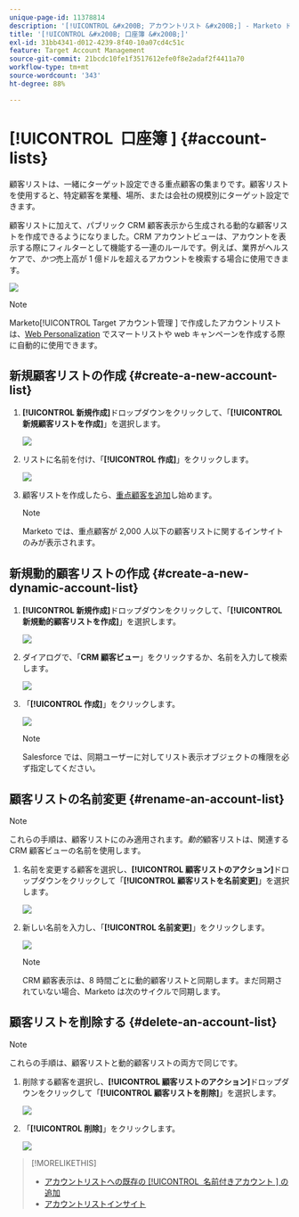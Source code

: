 ```yaml
---
unique-page-id: 11378814
description: '[!UICONTROL &#x200B; アカウントリスト &#x200B;] - Marketo ドキュメント – 製品ドキュメント'
title: '[!UICONTROL &#x200B; 口座簿 &#x200B;]'
exl-id: 31bb4341-d012-4239-8f40-10a07cd4c51c
feature: Target Account Management
source-git-commit: 21bcdc10fe1f3517612efe0f8e2adaf2f4411a70
workflow-type: tm+mt
source-wordcount: '343'
ht-degree: 88%

---
```


# [!UICONTROL &#x200B; 口座簿 &#x200B;] {#account-lists}

顧客リストは、一緒にターゲット設定できる重点顧客の集まりです。顧客リストを使用すると、特定顧客を業種、場所、または会社の規模別にターゲット設定できます。

顧客リストに加えて、パブリック CRM 顧客表示から生成される動的な顧客リストを作成できるようになりました。CRM アカウントビューは、アカウントを表示する際にフィルターとして機能する一連のルールです。例えば、業界がヘルスケアで、*かつ*&#x200B;売上高が 1 億ドルを超えるアカウントを検索する場合に使用できます。

![](assets/one.png)

>[!NOTE]
>
>Marketo[!UICONTROL Target アカウント管理 &#x200B;] で作成したアカウントリストは、[Web Personalization](/help/marketo/product-docs/web-personalization/using-web-segments/web-segments.md) でスマートリストや web キャンペーンを作成する際に自動的に使用できます。

## 新規顧客リストの作成 {#create-a-new-account-list}

1. **[!UICONTROL 新規作成]**&#x200B;ドロップダウンをクリックして、「**[!UICONTROL 新規顧客リストを作成]**」を選択します。

   ![](assets/1a.png)

1. リストに名前を付け、「**[!UICONTROL 作成]**」をクリックします。

   ![](assets/three-0.png)

1. 顧客リストを作成したら、[重点顧客を追加](/help/marketo/product-docs/target-account-management/target/named-accounts/add-an-existing-named-account-to-an-account-list.md)し始めます。

   >[!NOTE]
   >
   >Marketo では、重点顧客が 2,000 人以下の顧客リストに関するインサイトのみが表示されます。

## 新規動的顧客リストの作成 {#create-a-new-dynamic-account-list}

1. **[!UICONTROL 新規作成]**&#x200B;ドロップダウンをクリックして、「**[!UICONTROL 新規動的顧客リストを作成]**」を選択します。

   ![](assets/1.png)

1. ダイアログで、「**CRM 顧客ビュー**」をクリックするか、名前を入力して検索します。

   ![](assets/image2017-7-18-9-48-23.png)

1. 「**[!UICONTROL 作成]**」をクリックします。

   ![](assets/step4.jpg)

   >[!NOTE]
   >
   >Salesforce では、同期ユーザーに対してリスト表示オブジェクトの権限を必ず指定してください。

## 顧客リストの名前変更 {#rename-an-account-list}

>[!NOTE]
>
>これらの手順は、顧客リストにのみ適用されます。*動的*&#x200B;顧客リストは、関連する CRM 顧客ビューの名前を使用します。

1. 名前を変更する顧客を選択し、**[!UICONTROL 顧客リストのアクション]**&#x200B;ドロップダウンをクリックして「**[!UICONTROL 顧客リストを名前変更]**」を選択します。

   ![](assets/three.png)

1. 新しい名前を入力し、「**[!UICONTROL 名前変更]**」をクリックします。

   ![](assets/four.png)

   >[!NOTE]
   >
   >CRM 顧客表示は、8 時間ごとに動的顧客リストと同期します。まだ同期されていない場合、Marketo は次のサイクルで同期します。

## 顧客リストを削除する {#delete-an-account-list}

>[!NOTE]
>
>これらの手順は、顧客リストと動的顧客リストの両方で同じです。

1. 削除する顧客を選択し、**[!UICONTROL 顧客リストのアクション]**&#x200B;ドロップダウンをクリックして「**[!UICONTROL 顧客リストを削除]**」を選択します。

   ![](assets/five.png)

1. 「**[!UICONTROL 削除]**」をクリックします。

   ![](assets/six.png)

>[!MORELIKETHIS]
>
>* [&#x200B; アカウントリストへの既存の [!UICONTROL &#x200B; 名前付きアカウント &#x200B;] の追加 &#x200B;](/help/marketo/product-docs/target-account-management/target/named-accounts/add-an-existing-named-account-to-an-account-list.md)
>* [アカウントリストインサイト](/help/marketo/product-docs/target-account-management/measure/account-list-insights.md)
